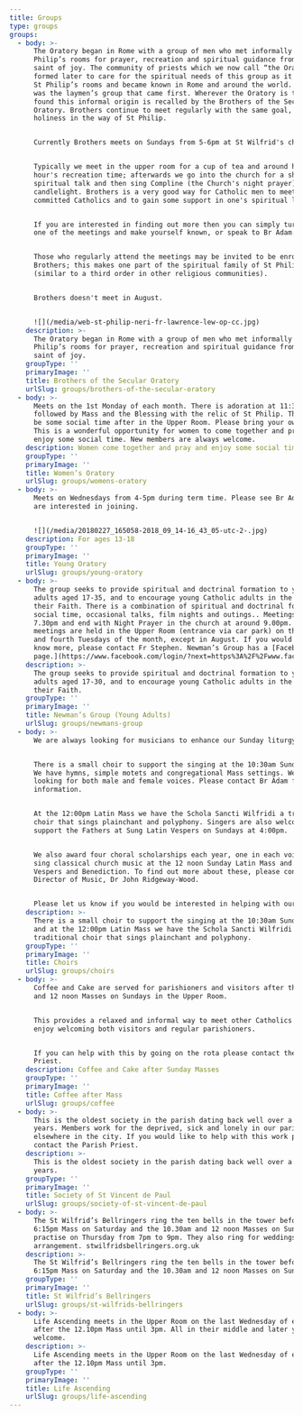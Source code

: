 ```yaml
---
title: Groups
type: groups
groups:
  - body: >-
      The Oratory began in Rome with a group of men who met informally in St
      Philip’s rooms for prayer, recreation and spiritual guidance from the
      saint of joy. The community of priests which we now call “the Oratory” was
      formed later to care for the spiritual needs of this group as it outgrew
      St Philip’s rooms and became known in Rome and around the world. But it
      was the laymen’s group that came first. Wherever the Oratory is to be
      found this informal origin is recalled by the Brothers of the Secular
      Oratory. Brothers continue to meet regularly with the same goal, growth in
      holiness in the way of St Philip.


      Currently Brothers meets on Sundays from 5-6pm at St Wilfrid's church.


      Typically we meet in the upper room for a cup of tea and around half an
      hour's recreation time; afterwards we go into the church for a short
      spiritual talk and then sing Compline (the Church's night prayer) by
      candlelight. Brothers is a very good way for Catholic men to meet other
      committed Catholics and to gain some support in one's spiritual life.


      If you are interested in finding out more then you can simply turn up to
      one of the meetings and make yourself known, or speak to Br Adam.


      Those who regularly attend the meetings may be invited to be enrolled in
      Brothers; this makes one part of the spiritual family of St Philip
      (similar to a third order in other religious communities).


      Brothers doesn't meet in August.


      ![](/media/web-st-philip-neri-fr-lawrence-lew-op-cc.jpg)
    description: >-
      The Oratory began in Rome with a group of men who met informally in St
      Philip’s rooms for prayer, recreation and spiritual guidance from the
      saint of joy.
    groupType: ''
    primaryImage: ''
    title: Brothers of the Secular Oratory
    urlSlug: groups/brothers-of-the-secular-oratory
  - body: >-
      Meets on the 1st Monday of each month. There is adoration at 11:30am
      followed by Mass and the Blessing with the relic of St Philip. There will
      be some social time after in the Upper Room. Please bring your own lunch.
      This is a wonderful opportunity for women to come together and pray and
      enjoy some social time. New members are always welcome.
    description: Women come together and pray and enjoy some social time.
    groupType: ''
    primaryImage: ''
    title: Women’s Oratory
    urlSlug: groups/womens-oratory
  - body: >-
      Meets on Wednesdays from 4-5pm during term time. Please see Br Adam if you
      are interested in joining.


      ![](/media/20180227_165058-2018_09_14-16_43_05-utc-2-.jpg)
    description: For ages 13-18
    groupType: ''
    primaryImage: ''
    title: Young Oratory
    urlSlug: groups/young-oratory
  - body: >-
      The group seeks to provide spiritual and doctrinal formation to young
      adults aged 17-35, and to encourage young Catholic adults in the living of
      their Faith. There is a combination of spiritual and doctrinal formation,
      social time, occasional talks, film nights and outings.. Meetings start at
      7.30pm and end with Night Prayer in the church at around 9.00pm. The
      meetings are held in the Upper Room (entrance via car park) on the second
      and fourth Tuesdays of the month, except in August. If you would like to
      know more, please contact Fr Stephen. Newman’s Group has a [Facebook
      page.](https://www.facebook.com/login/?next=https%3A%2F%2Fwww.facebook.com%2Fgroups%2F442610759223778%2F)
    description: >-
      The group seeks to provide spiritual and doctrinal formation to young
      adults aged 17-30, and to encourage young Catholic adults in the living of
      their Faith.
    groupType: ''
    primaryImage: ''
    title: Newman’s Group (Young Adults)
    urlSlug: groups/newmans-group
  - body: >-
      We are always looking for musicians to enhance our Sunday liturgy.


      There is a small choir to support the singing at the 10:30am Sunday Mass.
      We have hymns, simple motets and congregational Mass settings. We are
      looking for both male and female voices. Please contact Br Adam for
      information.


      At the 12:00pm Latin Mass we have the Schola Sancti Wilfridi a traditional
      choir that sings plainchant and polyphony. Singers are also welcome to
      support the Fathers at Sung Latin Vespers on Sundays at 4:00pm.


      We also award four choral scholarships each year, one in each voice, to
      sing classical church music at the 12 noon Sunday Latin Mass and at
      Vespers and Benediction. To find out more about these, please contact the
      Director of Music, Dr John Ridgeway-Wood.


      Please let us know if you would be interested in helping with our music.
    description: >-
      There is a small choir to support the singing at the 10:30am Sunday Mass,
      and at the 12:00pm Latin Mass we have the Schola Sancti Wilfridi a
      traditional choir that sings plainchant and polyphony.
    groupType: ''
    primaryImage: ''
    title: Choirs
    urlSlug: groups/choirs
  - body: >-
      Coffee and Cake are served for parishioners and visitors after the 10:30am
      and 12 noon Masses on Sundays in the Upper Room.


      This provides a relaxed and informal way to meet other Catholics and we
      enjoy welcoming both visitors and regular parishioners.


      If you can help with this by going on the rota please contact the Parish
      Priest.
    description: Coffee and Cake after Sunday Masses
    groupType: ''
    primaryImage: ''
    title: Coffee after Mass
    urlSlug: groups/coffee
  - body: >-
      This is the oldest society in the parish dating back well over a hundred
      years. Members work for the deprived, sick and lonely in our parish and
      elsewhere in the city. If you would like to help with this work please
      contact the Parish Priest.
    description: >-
      This is the oldest society in the parish dating back well over a hundred
      years. 
    groupType: ''
    primaryImage: ''
    title: Society of St Vincent de Paul
    urlSlug: groups/society-of-st-vincent-de-paul
  - body: >-
      The St Wilfrid’s Bellringers ring the ten bells in the tower before the
      6:15pm Mass on Saturday and the 10.30am and 12 noon Masses on Sunday. They
      practise on Thursday from 7pm to 9pm. They also ring for weddings by
      arrangement. stwilfridsbellringers.org.uk
    description: >-
      The St Wilfrid’s Bellringers ring the ten bells in the tower before the
      6:15pm Mass on Saturday and the 10.30am and 12 noon Masses on Sunday.
    groupType: ''
    primaryImage: ''
    title: St Wilfrid’s Bellringers
    urlSlug: groups/st-wilfrids-bellringers
  - body: >-
      Life Ascending meets in the Upper Room on the last Wednesday of each month
      after the 12.10pm Mass until 3pm. All in their middle and later years
      welcome.
    description: >-
      Life Ascending meets in the Upper Room on the last Wednesday of each month
      after the 12.10pm Mass until 3pm.
    groupType: ''
    primaryImage: ''
    title: Life Ascending
    urlSlug: groups/life-ascending
---
```



